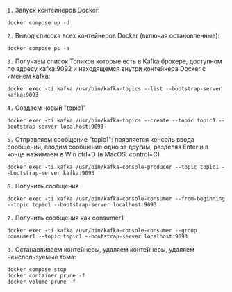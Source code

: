 `1.` Запуск контейнеров Docker:
```shell
docker compose up -d
```

`2.` Вывод списока всех контейнеров Docker (включая остановленные):
```shell
docker compose ps -a
```

`3.` Получаем список Топиков которые есть в Kafka брокере, доступном по адресу kafka:9092 и находящемся внутри контейнера Docker с именем kafka:
```shell
docker exec -ti kafka /usr/bin/kafka-topics --list --bootstrap-server kafka:9093
```

`4.` Создаем новый "topic1"
```shell
docker exec -ti kafka /usr/bin/kafka-topics --create --topic topic1 --bootstrap-server localhost:9093
```

`5.` Отправляем сообщение "topic1": появляется консоль ввода сообщений, вводим сообщение одно за другим, разделяя Enter и в конце нажимаем в Win ctrl+D (в MacOS: control+C)
```shell
docker exec -ti kafka /usr/bin/kafka-console-producer --topic topic1 --bootstrap-server kafka:9093
```

`6.` Получить сообщения
```shell
docker exec -ti kafka /usr/bin/kafka-console-consumer --from-beginning --topic topic1 --bootstrap-server localhost:9093
```

`7.` Получить сообщения как consumer1
```shell
docker exec -ti kafka /usr/bin/kafka-console-consumer --group consumer1 --topic topic1 --bootstrap-server localhost:9093 
```

`8.` Останавливаем контейнеры, удаляем контейнеры, удаляем неиспользуемые тома:
```shell
docker compose stop
docker container prune -f
docker volume prune -f
```

